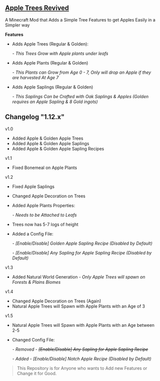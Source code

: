 ## [Apple Trees Revived](https://www.curseforge.com/minecraft/mc-mods/apple-trees-revived)
A Minecraft Mod that Adds a Simple Tree Features to get Apples Easily  in a Simpler way

**Features**
 

 - Adds Apple Trees (Regular & Golden):
 
      *- This Trees Grow with Apple plants under leafs* 
 - Adds Apple Plants (Regular & Golden)
 
      *- This Plants can Grow from Age 0 - 7, Only will drop an Apple if they are harvested At Age 7*
 - Adds Apple Saplings (Regular & Golden)
 
      *- This Saplings Can be Crafted with Oak Saplings & Apples (Golden requires an Apple Sapling & 8 Gold ingots)*

**Changelog  "1.12.x"**
---------
v1.0
- Added Apple & Golden Apple Trees
- Added Apple & Golden Apple Saplings
- Added Apple & Golden Apple Sapling Recipes

v1.1
- Fixed Bonemeal on Apple Plants

v1.2
- Fixed Apple Saplings
- Changed Apple Decoration on Trees
- Added Apple Plants Properties:

    *- Needs to be Attached to Leafs*
- Trees now has 5-7 logs of height
- Added a Config File:

    *- [Enable/Disable] Golden Apple Sapling Recipe (Disabled by Default)*
    
    *- [Enable/Disable] Any Sapling for Apple Sapling Recipe (Disabled by Default)*

v1.3
- Added Natural World Generation
*- Only Apple Trees will spawn on Forests & Plains Biomes*

v1.4
- Changed Apple Decoration on Trees (Again)
- Natural Apple Trees will Spawn with Apple Plants with an Age of 3

v1.5
- Natural Apple Trees will Spawn with Apple Plants with an Age between 2-5
- Changed Config File:

    *- Removed - ~~[Enable/Disable] Any Sapling for Apple Sapling Recipe~~*
    
    *- Added - [Enable/Disable] Notch Apple Recipe (Disabled by Default)*

> This Repository is for Anyone who wants to Add new Features or Change it for Good.
